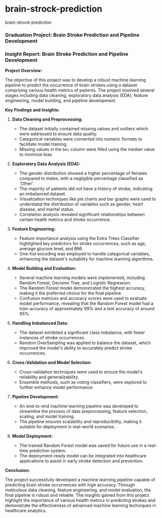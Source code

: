 # brain-strock-prediction
brain-strock-prediction
### Graduation Project: Brain Stroke Prediction and Pipeline Development

### Insight Report: Brain Stroke Prediction and Pipeline Development

**Project Overview:**

The objective of this project was to develop a robust machine learning pipeline to predict the occurrence of brain strokes using a dataset comprising various health metrics of patients. The project involved several stages including data cleaning, exploratory data analysis (EDA), feature engineering, model building, and pipeline development.

**Key Findings and Insights:**

1. **Data Cleaning and Preprocessing:**
   - The dataset initially contained missing values and outliers which were addressed to ensure data quality.
   - Categorical variables were converted into numeric formats to facilitate model training.
   - Missing values in the `bmi` column were filled using the median value to minimize bias.

2. **Exploratory Data Analysis (EDA):**
   - The gender distribution showed a higher percentage of females compared to males, with a negligible percentage classified as 'Other'.
   - The majority of patients did not have a history of stroke, indicating an imbalanced dataset.
   - Visualization techniques like pie charts and bar graphs were used to understand the distribution of variables such as gender, heart disease, and marital status.
   - Correlation analysis revealed significant relationships between certain health metrics and stroke occurrence.

3. **Feature Engineering:**
   - Feature importance analysis using the Extra Trees Classifier highlighted key predictors for stroke occurrences, such as age, average glucose level, and BMI.
   - One-hot encoding was employed to handle categorical variables, enhancing the dataset's suitability for machine learning algorithms.

4. **Model Building and Evaluation:**
   - Several machine learning models were implemented, including Random Forest, Decision Tree, and Logistic Regression.
   - The Random Forest model demonstrated the highest accuracy, making it the preferred choice for the final pipeline.
   - Confusion matrices and accuracy scores were used to evaluate model performance, revealing that the Random Forest model had a train accuracy of approximately 99% and a test accuracy of around 95%.

5. **Handling Imbalanced Data:**
   - The dataset exhibited a significant class imbalance, with fewer instances of stroke occurrences.
   - Random OverSampling was applied to balance the dataset, which improved the model's ability to accurately predict stroke occurrences.

6. **Cross-Validation and Model Selection:**
   - Cross-validation techniques were used to ensure the model's reliability and generalizability.
   - Ensemble methods, such as voting classifiers, were explored to further enhance model performance.

7. **Pipeline Development:**
   - An end-to-end machine learning pipeline was developed to streamline the process of data preprocessing, feature selection, scaling, and model training.
   - The pipeline ensures scalability and reproducibility, making it suitable for deployment in real-world scenarios.

8. **Model Deployment:**
   - The trained Random Forest model was saved for future use in a real-time prediction system.
   - The deployment-ready model can be integrated into healthcare applications to assist in early stroke detection and prevention.

**Conclusion:**

The project successfully developed a machine learning pipeline capable of predicting brain stroke occurrences with high accuracy. Through meticulous data cleaning, feature engineering, and model evaluation, the final pipeline is robust and reliable. The insights gained from this project highlight the importance of various health metrics in predicting strokes and demonstrate the effectiveness of advanced machine learning techniques in healthcare analytics.

